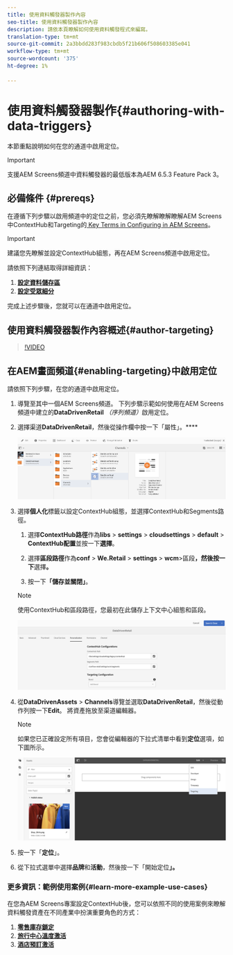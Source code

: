 ```yaml
---
title: 使用資料觸發器製作內容
seo-title: 使用資料觸發器製作內容
description: 請依本頁瞭解如何使用資料觸發程式來編寫。
translation-type: tm+mt
source-git-commit: 2a3bbdd283f983cbdb5f21b606f508603385e041
workflow-type: tm+mt
source-wordcount: '375'
ht-degree: 1%

---
```



# 使用資料觸發器製作{#authoring-with-data-triggers}

本節重點說明如何在您的通道中啟用定位。

>[!IMPORTANT]
>
>支援AEM Screens頻道中資料觸發器的最低版本為AEM 6.5.3 Feature Pack 3。

## 必備條件 {#prereqs}

在遵循下列步驟以啟用頻道中的定位之前，您必須先瞭解瞭解瞭解AEM Screens中ContextHub和Targeting的[ Key Terms in Configuring in AEM Screens](configuring-context-hub.md)。

>[!IMPORTANT]
>
>建議您先瞭解並設定ContextHub組態，再在AEM Screens頻道中啟用定位。

請依照下列連結取得詳細資訊：

1. **[設定資料儲存區](configuring-context-hub.md)**
1. **[設定受眾細分](configuring-context-hub.md)**

完成上述步驟後，您就可以在通道中啟用定位。

## 使用資料觸發器製作內容概述{#author-targeting}

>[!VIDEO](https://video.tv.adobe.com/v/31921)

## 在AEM畫面頻道{#enabling-targeting}中啟用定位

請依照下列步驟，在您的通道中啟用定位。

1. 導覽至其中一個AEM Screens頻道。 下列步驟示範如何使用在AEM Screens頻道中建立的&#x200B;**DataDrivenRetail** *（序列頻道）*&#x200B;啟用定位。

1. 選擇渠道&#x200B;**DataDrivenRetail**，然後從操作欄中按一下「屬性」。****

   ![screen_shot_2019-05-01at43332pm](assets/screen_shot_2019-05-01at43332pm.png)

1. 選擇&#x200B;**個人化**&#x200B;標籤以設定ContextHub組態，並選擇ContextHub和Segments路徑。

   1. 選擇&#x200B;**ContextHub路徑**&#x200B;作為&#x200B;**libs** > **settings** > **cloudsettings** > **default** > **ContextHub配置**&#x200B;並按一下&#x200B;**選擇**。

   1. 選擇&#x200B;**區段路徑**&#x200B;作為&#x200B;**conf** > **We.Retail** > **settings** > **wcm**>區段&#x200B;**，然後按一下**&#x200B;選擇&#x200B;**。**

   1. 按一下&#x200B;**「儲存並關閉」**。
   >[!NOTE]
   >
   >使用ContextHub和區段路徑，您最初在此儲存上下文中心組態和區段。

   ![screen_shot_2019-05-01at44030pm](assets/screen_shot_2019-05-01at44030pm.png)

1. 從&#x200B;**DataDrivenAssets** > **Channels**&#x200B;導覽並選取&#x200B;**DataDrivenRetail**，然後從動作列按一下&#x200B;**Edit**。 將資產拖放至渠道編輯器。

   >[!NOTE]
   >
   >如果您已正確設定所有項目，您會從編輯器的下拉式清單中看到&#x200B;**定位**&#x200B;選項，如下圖所示。

   ![screen_shot_2019-05-01at44231pm](assets/screen_shot_2019-05-01at44231pm.png)

1. 按一下「**定位**」。

1. 從下拉式選單中選擇&#x200B;**品牌**&#x200B;和&#x200B;**活動**，然後按一下「開始定位&#x200B;**」。**

### 更多資訊：範例使用案例{#learn-more-example-use-cases}

在您為AEM Screens專案設定ContextHub後，您可以依照不同的使用案例來瞭解資料觸發資產在不同產業中扮演重要角色的方式：

1. **[零售庫存鎖定](retail-inventory-activation.md)**
1. **[旅行中心溫度激活](local-temperature-activation.md)**
1. **[酒店預訂激活](hospitality-reservation-activation.md)**
